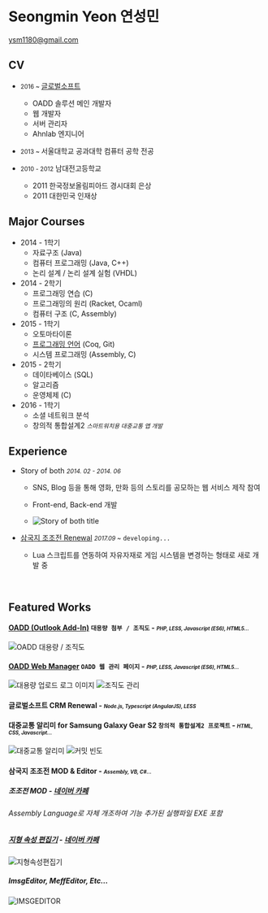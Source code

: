 # Seongmin Yeon 연성민

<ysm1180@gmail.com>

[1]: http://www.globalsoft.co.kr
[4]: https://github.com/ysm1180/pl2015

## CV

+ <small>2016 ~ </small> [글로벌소프트][1]
  + OADD 솔루션 메인 개발자
  + 웹 개발자
  + 서버 관리자
  + Ahnlab 엔지니어


+ <small> 2013 ~ </small>서울대학교 공과대학 컴퓨터 공학 전공


+ <small>2010 - 2012</small> 남대전고등학교
    + 2011 한국정보올림피아드 경시대회 은상
    + 2011 대한민국 인재상





## Major Courses

+ 2014 - 1학기
  + 자료구조 (Java)
  + 컴퓨터 프로그래밍 (Java, C++)
  + 논리 설계 / 논리 설계 실험 (VHDL)
+ 2014 - 2학기
  + 프로그래밍 연습 (C)
  + 프로그래밍의 원리 (Racket, Ocaml)
  + 컴퓨터 구조 (C, Assembly)
+ 2015 - 1학기
  + 오토마타이론
  + [프로그래밍 언어][4] (Coq, Git) 
  + 시스템 프로그래밍 (Assembly, C)
+ 2015 - 2학기
  + 데이타베이스 (SQL)
  + 알고리즘
  + 운영체제 (C)
+ 2016 - 1학기
  + 소셜 네트워크 분석
  + 창의적 통합설계2 *<small>스마트워치용 대중교통 앱 개발</small>*




## Experience

+ Story of both *<small>2014. 02 - 2014. 06</small>*

  + SNS, Blog 등을 통해 영화, 만화 등의 스토리를 공모하는 웹 서비스 제작 참여

  + Front-end, Back-end 개발

  + ![Story of both title](./images/story.png)

[8]: https://github.com/ysm1180/NewJojoGame

+ [삼국지 조조전 Renewal][8] *<small>2017.09 ~</small>* `developing...`

  + Lua 스크립트를 연동하여 자유자재로 게임 시스템을 변경하는 형태로 새로 개발 중

  ​






## Featured Works

[2]: http://www.globalsoft.co.kr/oadd/oadd.php

#### [OADD (Outlook Add-In)][2] `대용량 첨부 / 조직도` - *<small><small> PHP, LESS, Javascript (ES6), HTML5...</small></small>*   
![OADD 대용량 / 조직도](./images/oadd.png)

[3]: https://oaddin.globalsoft.co.kr/manage
#### [OADD Web Manager][3] `OADD 웹 관리 페이지` - *<small><small>PHP, LESS, Javascript (ES6), HTML5...</small></small>* 
![대용량 업로드 로그 이미지](./images/manager_log.png) 
![조직도 관리](./images/manager_org.png)

#### 글로벌소프트 CRM Renewal - *<small><small>Node.js, Typescript (AngularJS), LESS</small></small>* 

#### 대중교통 알리미 for Samsung Galaxy Gear S2 `창의적 통합설계2 프로젝트` - *<small><small>HTML, CSS, Javascript...</small></small>* 

![대중교통 알리미](./images/project307.png)
![커밋 빈도](./images/commit.png)



#### 삼국지 조조전 MOD & Editor - *<small><small>Assembly, VB, C#...</small></small>*

[5]: https://github.com/ysm1180/JojoLandEditor
[6]: http://cafe.naver.com/jojopeople/203473
[7]: http://cafe.naver.com/jojopeople/146995

##### 조조전 MOD - [네이버 카페][7]
###### Assembly Language로 자체 개조하여 기능 추가된 실행파일 EXE 포함

##### [지형 속성 편집기][5] - [네이버 카페 ][6]
![지형속성편집기](./images/land.png)

##### ImsgEditor, MeffEditor, Etc...
![IMSGEDITOR](./images/imsg.png)